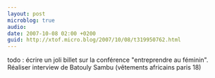 ```yaml
---
layout: post
microblog: true
audio: 
date: 2007-10-08 02:00 +0200
guid: http://xtof.micro.blog/2007/10/08/t319950762.html
---
```

todo : écrire un joli billet sur la conférence "entreprendre au féminin". Réaliser interview de Batouly Sambu (vêtements africains paris 18)
